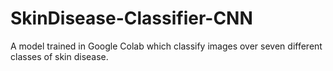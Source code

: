 # SkinDisease-Classifier-CNN
A model trained in Google Colab which classify images over seven different classes of skin disease.
